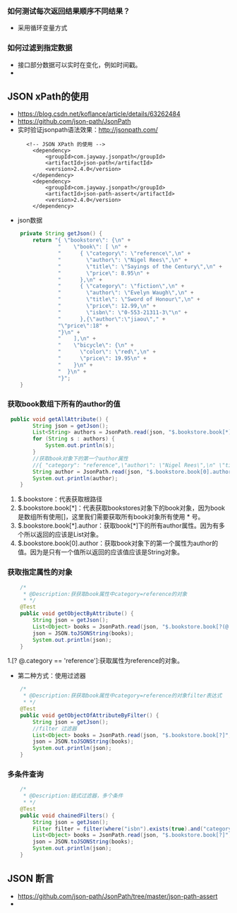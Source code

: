 
### 如何测试每次返回结果顺序不同结果？
- 采用循环变量方式

### 如何过滤到指定数据
- 接口部分数据可以实时在变化，例如时间戳。
- 

## JSON xPath的使用
- https://blog.csdn.net/koflance/article/details/63262484
- https://github.com/json-path/JsonPath
- 实时验证jsonpath语法效果：http://jsonpath.com/
```pom
      <!-- JSON XPath 的使用 -->
        <dependency>
            <groupId>com.jayway.jsonpath</groupId>
            <artifactId>json-path</artifactId>
            <version>2.4.0</version>
        </dependency>
        <dependency>
            <groupId>com.jayway.jsonpath</groupId>
            <artifactId>json-path-assert</artifactId>
            <version>2.4.0</version>
        </dependency>

```
- json数据
```java
    private String getJson() {
        return "{ \"bookstore\": {\n" +
                "    \"book\": [ \n" +
                "      { \"category\": \"reference\",\n" +
                "        \"author\": \"Nigel Rees\",\n" +
                "        \"title\": \"Sayings of the Century\",\n" +
                "        \"price\": 8.95\n" +
                "      },\n" +
                "      { \"category\": \"fiction\",\n" +
                "        \"author\": \"Evelyn Waugh\",\n" +
                "        \"title\": \"Sword of Honour\",\n" +
                "        \"price\": 12.99,\n" +
                "        \"isbn\": \"0-553-21311-3\"\n" +
                "      },{\"author\":\"jiaou\"," +
                "\"price\":18" +
                "}\n" +
                "    ],\n" +
                "    \"bicycle\": {\n" +
                "      \"color\": \"red\",\n" +
                "      \"price\": 19.95\n" +
                "    }\n" +
                "  }\n" +
                "}";
    }
```
### 获取book数组下所有的author的值

```java
 public void getAllAttribute() {
        String json = getJson();
        List<String> authors = JsonPath.read(json, "$.bookstore.book[*].author");
        for (String s : authors) {
            System.out.println(s);
        }
        //获取book对象下的第一个author属性
        //{ "category": "reference",\"author\": \"Nigel Rees\",\n" \"title\": \"Sayings of the Century\",\n" +\"price\": 8.95\n" +"      }
        String author = JsonPath.read(json, "$.bookstore.book[0].author");
        System.out.println(author);
    }
```
1. $.bookstore：代表获取根路径
2. $.bookstore.book[*]：代表获取bookstores对象下的book对象，因为book是数组所有使用[]，这里我们需要获取所有book对象所有使用 * 号。
3. $.bookstore.book[*].author：获取book[\*]下的所有author属性。因为有多个所以返回的应该是List<String>对象。
4. $.bookstore.book[0].author：获取book对象下的第一个属性为author的值。因为是只有一个值所以返回的应该值应该是String对象。

### 获取指定属性的对象
```java
    /*
     * @Description:获获取book属性中category=reference的对象
     * */
    @Test
    public void getObjectByAttribute() {
        String json = getJson();
        List<Object> books = JsonPath.read(json, "$.bookstore.book[?(@.category == 'reference')]");
        json = JSON.toJSONString(books);
        System.out.println(json);
    }
```
1.[? @.category == 'reference']:获取属性为reference的对象。
- 第二种方式：使用过滤器
```java
    /*
     * @Description:获获取book属性中category=reference的对象filter表达式
     * */
    @Test
    public void getObjectOfAttributeByFilter() {
        String json = getJson();
        //filter 过滤器
        List<Object> books = JsonPath.read(json, "$.bookstore.book[?]", filter(where("category").is("reference")));
        json = JSON.toJSONString(books);
        System.out.println(json);
    }

```
### 多条件查询
```java
    /*
     * @Description:链式过滤器，多个条件
     * */
    @Test
    public void chainedFilters() {
        String json = getJson();
        Filter filter = filter(where("isbn").exists(true).and("category").in("fiction", "reference"));
        List<Object> books = JsonPath.read(json, "$.bookstore.book[?]", filter);
        json = JSON.toJSONString(books);
        System.out.println(json);
    }
```
## JSON 断言
- https://github.com/json-path/JsonPath/tree/master/json-path-assert
- 

